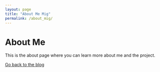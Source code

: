 ```yaml
---
layout: page
title: "About Me Mig"
permalink: /about_mig/
---
```


# About Me

This is the about page where you can learn more about me and the project.

[Go back to the blog](/)